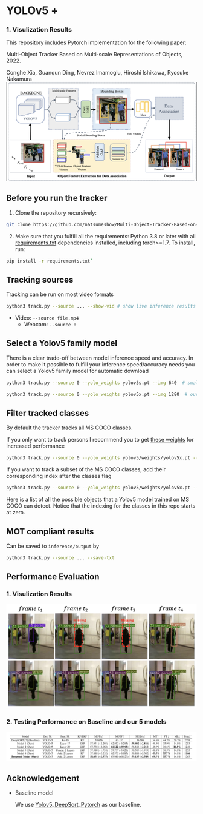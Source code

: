 # YOLOv5 + 
### 1. Visulization Results
This repository includes Pytorch implementation for the following paper:

Multi-Object Tracker Based on Multi-scale Representations of Objects, 2022.

Conghe Xia, Guanqun Ding, Nevrez Imamoglu, Hiroshi Ishikawa, Ryosuke Nakamura
<img src="Figs/model.png" alt="input" style="width:600px">

## Before you run the tracker
1. Clone the repository recursively:
```bash
git clone https://github.com/natsumeshow/Multi-Object-Tracker-Based-on-Multi-scale-Representations-of-Objects.git`
```
2. Make sure that you fulfill all the requirements: Python 3.8 or later with all [requirements.txt](https://github.com/mikel-brostrom/Yolov5_DeepSort_Pytorch/blob/master/requirements.txt) dependencies installed, including torch>=1.7. To install, run:
```bash
pip install -r requirements.txt`
```
## Tracking sources

Tracking can be run on most video formats

```bash
python3 track.py --source ... --show-vid # show live inference results as well
```

- Video:  `--source file.mp4`
  - Webcam:  `--source 0`

## Select a Yolov5 family model

There is a clear trade-off between model inference speed and accuracy. In order to make it possible to fulfill your inference speed/accuracy needs
you can select a Yolov5 family model for automatic download

```bash
python3 track.py --source 0 --yolo_weights yolov5s.pt --img 640  # smallest yolov5 family model
```

```bash
python3 track.py --source 0 --yolo_weights yolov5x.pt --img 1280  # our model use 
```

## Filter tracked classes

By default the tracker tracks all MS COCO classes.

If you only want to track persons I recommend you to get [these weights](https://drive.google.com/file/d/1gglIwqxaH2iTvy6lZlXuAcMpd_U0GCUb/view?usp=sharing) for increased performance

```bash
python3 track.py --source 0 --yolo_weights yolov5/weights/yolov5x.pt --classes 0  # tracks persons, only
```

If you want to track a subset of the MS COCO classes, add their corresponding index after the classes flag

```bash
python3 track.py --source 0 --yolo_weights yolov5/weights/yolov5x.pt --classes 0 2  # tracks cats and dogs, only
```

[Here](https://tech.amikelive.com/node-718/what-object-categories-labels-are-in-coco-dataset/) is a list of all the possible objects that a Yolov5 model trained on MS COCO can detect. Notice that the indexing for the classes in this repo starts at zero.


## MOT compliant results

Can be saved to `inference/output` by 

```bash
python3 track.py --source ... --save-txt
```

## Performance Evaluation
### 1. Visulization Results
<img src="Figs/visua.png" alt="input" style="width:600px">

### 2. Testing Performance on Baseline and our 5 models
<img src="Figs/table.png" alt="input" style="width:600px">


## Acknowledgement
- Baseline model

    We use [Yolov5_DeepSort_Pytorch](https://github.com/mikel-brostrom/Yolov5_DeepSort_Pytorch) as our baseline.

